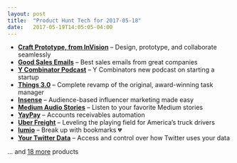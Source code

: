 ```yaml
---
layout: post
title:  "Product Hunt Tech for 2017-05-18"
date:   2017-05-19T14:05:05-04:00
---
```


* **[Craft Prototype, from InVision](https://www.producthunt.com/posts/craft-prototype-from-invision?utm_campaign=producthunt-api&utm_medium=api&utm_source=Application%3A+Daily+Digest+RSS+%28ID%3A+3202%29)** – Design, prototype, and collaborate seamlessly
* **[Good Sales Emails](https://www.producthunt.com/posts/good-sales-emails?utm_campaign=producthunt-api&utm_medium=api&utm_source=Application%3A+Daily+Digest+RSS+%28ID%3A+3202%29)** – Best sales emails from great companies
* **[Y Combinator Podcast](https://www.producthunt.com/posts/y-combinator-podcast?utm_campaign=producthunt-api&utm_medium=api&utm_source=Application%3A+Daily+Digest+RSS+%28ID%3A+3202%29)** – Y Combinators new podcast on starting a startup
* **[Things 3.0](https://www.producthunt.com/posts/things-3-0?utm_campaign=producthunt-api&utm_medium=api&utm_source=Application%3A+Daily+Digest+RSS+%28ID%3A+3202%29)** – Complete revamp of the original, award-winning task manager
* **[Insense](https://www.producthunt.com/posts/insense?utm_campaign=producthunt-api&utm_medium=api&utm_source=Application%3A+Daily+Digest+RSS+%28ID%3A+3202%29)** – Audience-based influencer marketing made easy
* **[Medium Audio Stories](https://www.producthunt.com/posts/medium-audio-stories?utm_campaign=producthunt-api&utm_medium=api&utm_source=Application%3A+Daily+Digest+RSS+%28ID%3A+3202%29)** – Listen to your favorite Medium stories
* **[YayPay](https://www.producthunt.com/posts/yaypay-2?utm_campaign=producthunt-api&utm_medium=api&utm_source=Application%3A+Daily+Digest+RSS+%28ID%3A+3202%29)** – Accounts receivables automation
* **[Uber Freight](https://www.producthunt.com/posts/uber-freight-1?utm_campaign=producthunt-api&utm_medium=api&utm_source=Application%3A+Daily+Digest+RSS+%28ID%3A+3202%29)** – Leveling the playing field for America’s truck drivers
* **[lumio](https://www.producthunt.com/posts/lumio-3?utm_campaign=producthunt-api&utm_medium=api&utm_source=Application%3A+Daily+Digest+RSS+%28ID%3A+3202%29)** – Break up with bookmarks 💔
* **[Your Twitter Data](https://www.producthunt.com/posts/your-twitter-data?utm_campaign=producthunt-api&utm_medium=api&utm_source=Application%3A+Daily+Digest+RSS+%28ID%3A+3202%29)** – Access and control over how Twitter uses your data

… and [18 more](https://www.producthunt.com/tech) products